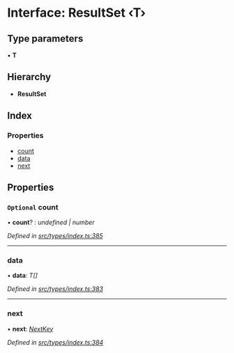 # Interface: ResultSet ‹**T**›

## Type parameters

▪ **T**

## Hierarchy

* **ResultSet**

## Index

### Properties

* [count](resultset.md#optional-count)
* [data](resultset.md#data)
* [next](resultset.md#next)

## Properties

### `Optional` count

• **count**? : *undefined | number*

*Defined in [src/types/index.ts:385](https://github.com/PolymathNetwork/polymesh-sdk/blob/59d9411/src/types/index.ts#L385)*

___

###  data

• **data**: *T[]*

*Defined in [src/types/index.ts:383](https://github.com/PolymathNetwork/polymesh-sdk/blob/59d9411/src/types/index.ts#L383)*

___

###  next

• **next**: *[NextKey](../globals.md#nextkey)*

*Defined in [src/types/index.ts:384](https://github.com/PolymathNetwork/polymesh-sdk/blob/59d9411/src/types/index.ts#L384)*

